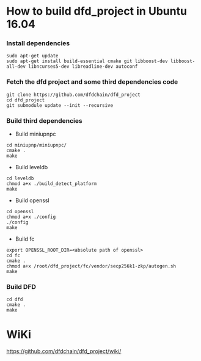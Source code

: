 # How to build dfd_project in Ubuntu 16.04


### Install dependencies

```
sudo apt-get update
sudo apt-get install build-essential cmake git libboost-dev libboost-all-dev libncurses5-dev libreadline-dev autoconf
```


### Fetch the dfd project and some third dependencies code

```
git clone https://github.com/dfdchain/dfd_project
cd dfd_project
git submodule update --init --recursive
```

### Build third dependencies

* Build miniupnpc
```
cd miniupnp/miniupnpc/
cmake .
make
```

* Build leveldb
```
cd leveldb
chmod a+x ./build_detect_platform
make
```

* Build openssl
```
cd openssl
chmod a+x ./config
./config
make
```

* Build fc
```
export OPENSSL_ROOT_DIR=<absolute path of openssl>
cd fc
cmake .
chmod a+x /root/dfd_project/fc/vendor/secp256k1-zkp/autogen.sh
make
```

### Build DFD
```
cd dfd
cmake .
make
```


# WiKi

https://github.com/dfdchain/dfd_project/wiki/
